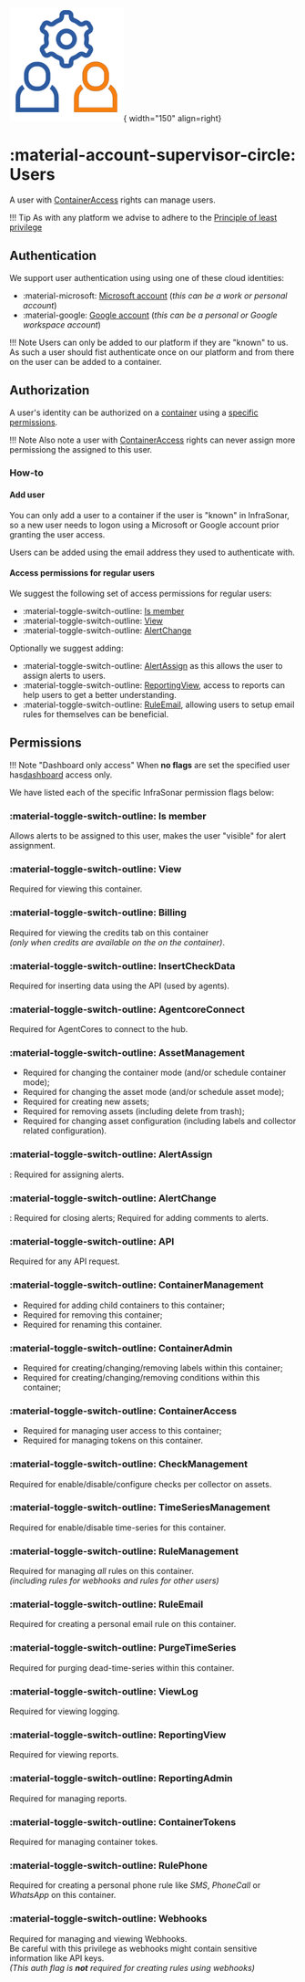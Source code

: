 ![User management](../images/application_usermanagement.png){ width="150" align=right}

# :material-account-supervisor-circle: Users

A user with [ContainerAccess](#material-toggle-switch-outline-containeraccess) rights can manage users.

!!! Tip
    As with any platform we advise to adhere to the [Principle of least privilege](https://en.wikipedia.org/wiki/Principle_of_least_privilege)

## Authentication

We support user authentication using using one of these cloud identities:

* :material-microsoft: [Microsoft account](https://account.live.com/) (*this can be a work or personal account*)
* :material-google: [Google account](https://www.google.com/account/about/) (*this can be a personal or Google workspace account*)

!!! Note
    Users can only be added to our platform if they are "known" to us.
    As such a user should fist authenticate once on our platform and from there on the user can be added to a container.

## Authorization

A user's identity can be authorized on a [container](child_containers.md) using a [specific permissions](#permissions).

!!! Note
    Also note a user with [ContainerAccess](#material-toggle-switch-outline-containeraccess) rights can never assign more permissiong the assigned to this user.

### How-to

#### Add user

You can only add a user to a container if the user is "known" in InfraSonar, so a new user needs to logon using a Microsoft or Google account prior granting the user access.

Users can be added using the email address they used to authenticate with.

#### Access permissions for regular users

We suggest the following set of access permissions for regular users:

* :material-toggle-switch-outline: [Is member](#material-toggle-switch-outline-is-member)
* :material-toggle-switch-outline: [View](#material-toggle-switch-outline-view)
* :material-toggle-switch-outline: [AlertChange](#material-toggle-switch-outline-alertchange)

Optionally we suggest adding:

* :material-toggle-switch-outline: [AlertAssign](#material-toggle-switch-outline-alertassign) as this allows the user to assign alerts to users.
* :material-toggle-switch-outline: [ReportingView](#material-toggle-switch-outline-reportingview), access to reports can help users to get a better understanding.
* :material-toggle-switch-outline: [RuleEmail](#material-toggle-switch-outline-ruleemail), allowing users to setup email rules for themselves can be beneficial.


## Permissions

!!! Note "Dashboard only access"
    When **no flags** are set the specified user has[dashboard](./dashboard.md) access only.
    
We have listed each of the specific InfraSonar permission flags below:

### **:material-toggle-switch-outline: Is member**
Allows alerts to be assigned to this user, makes the user "visible" for alert assignment.

### **:material-toggle-switch-outline: View**
Required for viewing this container.

### **:material-toggle-switch-outline: Billing**
Required for viewing the credits tab on this container <br>_(only when credits are available on the on the container)_.

### **:material-toggle-switch-outline: InsertCheckData**
Required for inserting data using the API (used by agents).

### **:material-toggle-switch-outline: AgentcoreConnect**
Required for AgentCores to connect to the hub.

### **:material-toggle-switch-outline: AssetManagement**
* Required for changing the container mode (and/or schedule container mode);
* Required for changing the asset mode (and/or schedule asset mode);
* Required for creating new assets;
* Required for removing assets (including delete from trash);
* Required for changing asset configuration (including labels and collector related configuration).

### **:material-toggle-switch-outline: AlertAssign**
:   Required for assigning alerts.

### **:material-toggle-switch-outline: AlertChange**
:   Required for closing alerts;
    Required for adding comments to alerts.

### **:material-toggle-switch-outline: API**
Required for any API request.

### **:material-toggle-switch-outline: ContainerManagement**
* Required for adding child containers to this container;
* Required for removing this container;
* Required for renaming this container.

### **:material-toggle-switch-outline: ContainerAdmin**
* Required for creating/changing/removing labels within this container;
* Required for creating/changing/removing conditions within this container;

### **:material-toggle-switch-outline: ContainerAccess**
* Required for managing user access to this container;
* Required for managing tokens on this container.

### **:material-toggle-switch-outline: CheckManagement**
Required for enable/disable/configure checks per collector on assets.

### **:material-toggle-switch-outline: TimeSeriesManagement**
Required for enable/disable time-series for this container.

### **:material-toggle-switch-outline: RuleManagement**
Required for managing _all_ rules on this container.<br>
_(including rules for webhooks and rules for other users)_

### **:material-toggle-switch-outline: RuleEmail**
Required for creating a personal email rule on this container.

### **:material-toggle-switch-outline: PurgeTimeSeries**
Required for purging dead-time-series within this container.

### **:material-toggle-switch-outline: ViewLog**
Required for viewing logging.

### **:material-toggle-switch-outline: ReportingView**
Required for viewing reports.

### **:material-toggle-switch-outline: ReportingAdmin**
Required for managing reports.

### **:material-toggle-switch-outline: ContainerTokens**
Required for managing container tokes.

### **:material-toggle-switch-outline: RulePhone**
Required for creating a personal phone rule like _SMS_, _PhoneCall_ or _WhatsApp_ on this container.

### **:material-toggle-switch-outline: Webhooks**
Required for managing and viewing Webhooks.<br>
Be careful with this privilege as webhooks might contain sensitive information like API keys.<br>
_(This auth flag is **not** required for creating rules using webhooks)_